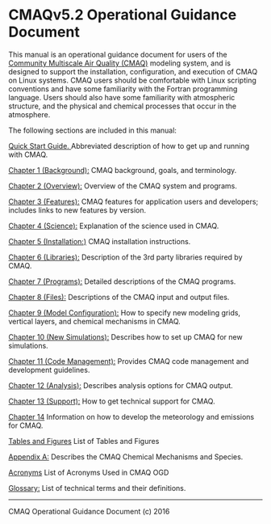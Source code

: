 CMAQv5.2 Operational Guidance Document
==

This manual is an operational guidance document for users of the [Community Multiscale Air Quality (CMAQ)](http://www.cmaq-model.org) modeling system, and is designed to support the installation, configuration, and execution of CMAQ on Linux systems. CMAQ users should be comfortable with Linux scripting conventions and have some familiarity with the Fortran programming language. Users should also have some familiarity with atmospheric structure, and the physical and chemical processes that occur in the atmosphere.

The following sections are included in this manual:

[Quick Start Guide. ](CMAQ_OGD_quick_start.md) Abbreviated description of how to get up and running with CMAQ.

[Chapter 1 (Background):](CMAQ_OGD_ch01_intro.md) CMAQ background, goals, and terminology.

[Chapter 2 (Overview):](CMAQ_OGD_ch02_overview.md) Overview of the CMAQ system and programs.

[Chapter 3 (Features):](CMAQ_OGD_ch03_features.md) CMAQ features for application users and developers; includes links to new features by version.

[Chapter 4 (Science):](CMAQ_OGD_ch04_science.md) Explanation of the science used in CMAQ.

[Chapter 5 (Installation:)](CMAQ_OGD_ch05_sys_req.md) CMAQ installation instructions.

[Chapter 6 (Libraries):](CMAQ_OGD_ch06_req_lib.md) Description of the 3rd party libraries required by CMAQ.

[Chapter 7 (Programs):](CMAQ_OGD_ch07_programs_libraries.md) Detailed descriptions of the CMAQ programs.

[Chapter 8 (Files):](CMAQ_OGD_ch08_input_files.md) Descriptions of the CMAQ input and output files.

[Chapter 9 (Model Configuration):](CMAQ_OGD_ch09_grid_defn.md) How to specify new modeling grids, vertical layers, and chemical mechanisms in CMAQ.

[Chapter 10 (New Simulations):](CMAQ_OGD_ch10_new_simulation.md) Describes how to set up CMAQ for new simulations.

[Chapter 11 (Code Management):](CMAQ_OGD_ch11_code_management.md) Provides CMAQ code management and development guidelines.

[Chapter 12 (Analysis):](CMAQ_OGD_ch12_analysis_tools.md) Describes analysis options for CMAQ output.

[Chapter 13 (Support):](CMAQ_OGD_ch13_support.md) How to get technical support for CMAQ.

[Chapter 14](CMAQ_OGD_ch14_input.md) Information on how to develop the meteorology and emissions for CMAQ.

[Tables and Figures](CMAQ_OGD_tables_figures.md) List of Tables and Figures

[Appendix A:](CMAQ_OGD_appendix_A.md) Describes the CMAQ Chemical Mechanisms and Species.

[Acronyms](CMAQ_OGD_acronyms.md) List of Acronyms Used in CMAQ OGD

[Glossary:](CMAQ_OGD_glossary.md) List of technical terms and their definitions.
***

CMAQ Operational Guidance Document (c) 2016<br>
